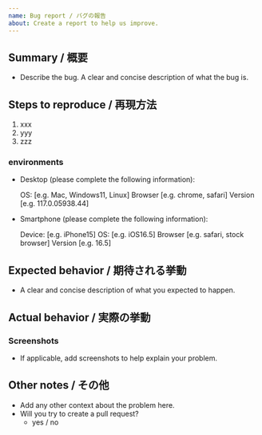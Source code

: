 ```yaml
---
name: Bug report / バグの報告
about: Create a report to help us improve.
---
```


## Summary / 概要

- Describe the bug. A clear and concise description of what the bug is.

## Steps to reproduce / 再現方法

1. xxx
2. yyy
3. zzz

### environments

- Desktop (please complete the following information):

  OS: [e.g. Mac, Windows11, Linux]
  Browser [e.g. chrome, safari]
  Version [e.g. 117.0.05938.44]

- Smartphone (please complete the following information):

  Device: [e.g. iPhone15]
  OS: [e.g. iOS16.5]
  Browser [e.g. safari, stock browser]
  Version [e.g. 16.5]

## Expected behavior / 期待される挙動

- A clear and concise description of what you expected to happen.

## Actual behavior / 実際の挙動

### Screenshots

- If applicable, add screenshots to help explain your problem.

## Other notes / その他

- Add any other context about the problem here.
- Will you try to create a pull request?
  - yes / no
